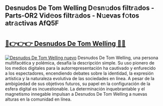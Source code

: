 ## Desnudos De Tom Welling D𝚎sn𝚞dos filtr𝚊dos - Parts-OR2 Vid𝚎os filtr𝚊dos - N𝚞evas f𝚘tos atr𝚊ctivas AfQ5F

# <h2><a href="http://mb2tx7m.tromn.icu/?c=Desnudos+De+Tom+Welling">🔗👉👉👉 Desnudos De Tom Welling 🔗🔗</a></h2>

[![Desnudos De Tom Welling nuevo](https://i.imgur.com/pEAQMta.gif)](http://mb2tx7m.tromn.icu/?c=Desnudos+De+Tom+Welling)
Desnudos De Tom Welling, una persona multifacética y polémica, desafía la descripción simple. Su uso pionero de los medios digitales para la autorrepresentación ha cautivado y enfurecido a los espectadores, encendiendo debates sobre la identidad, la expresión artística y la naturaleza evolutiva de las sociedades en línea. A pesar de la ambigüedad de sus objetivos futuros, su papel en la configuración de la esfera digital es incuestionable. La determinación inquebrantable y el magnetismo innegable impulsan a Desnudos De Tom Welling a nuevas alturas en la comunidad en línea.
